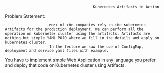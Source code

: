                                             Kubernetes Artifacts in Action

Problem Statement: 

                        Most of the companies rely on the Kubernetes Artifacts for the production deployment. We can perform all the operation on kubernetes cluster using the artifacts. Artifacts are nothing but simple YAML POJO where we fill in the details and apply on kubernetes cluster. 
                        In the lecture we saw the use of ConfigMap, deployment and service yaml files with example. 

You have to implement simple Web Application in any language you prefer and deploy that code on Kubernetes cluster using Artifacts. 
